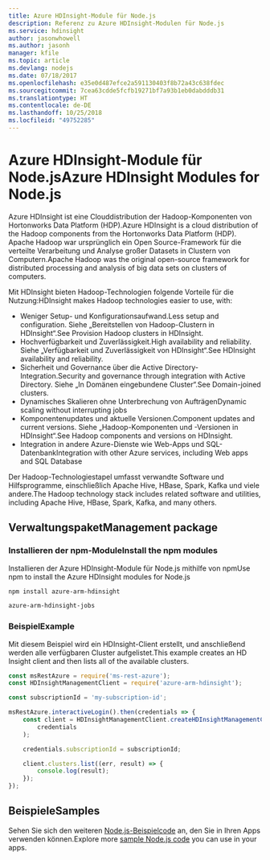 ```yaml
---
title: Azure HDInsight-Module für Node.js
description: Referenz zu Azure HDInsight-Modulen für Node.js
ms.service: hdinsight
author: jasonwhowell
ms.author: jasonh
manager: kfile
ms.topic: article
ms.devlang: nodejs
ms.date: 07/18/2017
ms.openlocfilehash: e35e0d487efce2a591130403f8b72a43c638fdec
ms.sourcegitcommit: 7cea63cdde5fcfb19271bf7a93b1eb0dabdddb31
ms.translationtype: HT
ms.contentlocale: de-DE
ms.lasthandoff: 10/25/2018
ms.locfileid: "49752285"
---
```

# <a name="azure-hdinsight-modules-for-nodejs"></a><span data-ttu-id="c8200-103">Azure HDInsight-Module für Node.js</span><span class="sxs-lookup"><span data-stu-id="c8200-103">Azure HDInsight Modules for Node.js</span></span>

<span data-ttu-id="c8200-104">Azure HDInsight ist eine Clouddistribution der Hadoop-Komponenten von Hortonworks Data Platform (HDP).</span><span class="sxs-lookup"><span data-stu-id="c8200-104">Azure HDInsight is a cloud distribution of the Hadoop components from the Hortonworks Data Platform (HDP).</span></span> <span data-ttu-id="c8200-105">Apache Hadoop war ursprünglich ein Open Source-Framework für die verteilte Verarbeitung und Analyse großer Datasets in Clustern von Computern.</span><span class="sxs-lookup"><span data-stu-id="c8200-105">Apache Hadoop was the original open-source framework for distributed processing and analysis of big data sets on clusters of computers.</span></span>

<span data-ttu-id="c8200-106">Mit HDInsight bieten Hadoop-Technologien folgende Vorteile für die Nutzung:</span><span class="sxs-lookup"><span data-stu-id="c8200-106">HDInsight makes Hadoop technologies easier to use, with:</span></span>
- <span data-ttu-id="c8200-107">Weniger Setup- und Konfigurationsaufwand.</span><span class="sxs-lookup"><span data-stu-id="c8200-107">Less setup and configuration.</span></span> <span data-ttu-id="c8200-108">Siehe „Bereitstellen von Hadoop-Clustern in HDInsight“.</span><span class="sxs-lookup"><span data-stu-id="c8200-108">See Provision Hadoop clusters in HDInsight.</span></span>
- <span data-ttu-id="c8200-109">Hochverfügbarkeit und Zuverlässigkeit.</span><span class="sxs-lookup"><span data-stu-id="c8200-109">High availability and reliability.</span></span> <span data-ttu-id="c8200-110">Siehe „Verfügbarkeit und Zuverlässigkeit von HDInsight“.</span><span class="sxs-lookup"><span data-stu-id="c8200-110">See HDInsight availability and reliability.</span></span>
- <span data-ttu-id="c8200-111">Sicherheit und Governance über die Active Directory-Integration.</span><span class="sxs-lookup"><span data-stu-id="c8200-111">Security and governance through integration with Active Directory.</span></span> <span data-ttu-id="c8200-112">Siehe „In Domänen eingebundene Cluster“.</span><span class="sxs-lookup"><span data-stu-id="c8200-112">See Domain-joined clusters.</span></span>
- <span data-ttu-id="c8200-113">Dynamisches Skalieren ohne Unterbrechung von Aufträgen</span><span class="sxs-lookup"><span data-stu-id="c8200-113">Dynamic scaling without interrupting jobs</span></span>
- <span data-ttu-id="c8200-114">Komponentenupdates und aktuelle Versionen.</span><span class="sxs-lookup"><span data-stu-id="c8200-114">Component updates and current versions.</span></span> <span data-ttu-id="c8200-115">Siehe „Hadoop-Komponenten und -Versionen in HDInsight“.</span><span class="sxs-lookup"><span data-stu-id="c8200-115">See Hadoop components and versions on HDInsight.</span></span>
- <span data-ttu-id="c8200-116">Integration in andere Azure-Dienste wie Web-Apps und SQL-Datenbank</span><span class="sxs-lookup"><span data-stu-id="c8200-116">Integration with other Azure services, including Web apps and SQL Database</span></span>

<span data-ttu-id="c8200-117">Der Hadoop-Technologiestapel umfasst verwandte Software und Hilfsprogramme, einschließlich Apache Hive, HBase, Spark, Kafka und viele andere.</span><span class="sxs-lookup"><span data-stu-id="c8200-117">The Hadoop technology stack includes related software and utilities, including Apache Hive, HBase, Spark, Kafka, and many others.</span></span> 

## <a name="management-package"></a><span data-ttu-id="c8200-118">Verwaltungspaket</span><span class="sxs-lookup"><span data-stu-id="c8200-118">Management package</span></span>

### <a name="install-the-npm-modules"></a><span data-ttu-id="c8200-119">Installieren der npm-Module</span><span class="sxs-lookup"><span data-stu-id="c8200-119">Install the npm modules</span></span>

<span data-ttu-id="c8200-120">Installieren der Azure HDInsight-Module für Node.js mithilfe von npm</span><span class="sxs-lookup"><span data-stu-id="c8200-120">Use npm to install the Azure HDInsight modules for Node.js</span></span>

```bash
npm install azure-arm-hdinsight
```

```bash
azure-arm-hdinsight-jobs
```

### <a name="example"></a><span data-ttu-id="c8200-121">Beispiel</span><span class="sxs-lookup"><span data-stu-id="c8200-121">Example</span></span> 

<span data-ttu-id="c8200-122">Mit diesem Beispiel wird ein HDInsight-Client erstellt, und anschließend werden alle verfügbaren Cluster aufgelistet.</span><span class="sxs-lookup"><span data-stu-id="c8200-122">This example creates an HD Insight client and then lists all of the available clusters.</span></span> 

```javascript
const msRestAzure = require('ms-rest-azure');
const HDInsightManagementClient = require('azure-arm-hdinsight');

const subscriptionId = 'my-subscription-id';

msRestAzure.interactiveLogin().then(credentials => {
    const client = HDInsightManagementClient.createHDInsightManagementClient(
        credentials
    );

    credentials.subscriptionId = subscriptionId;

    client.clusters.list((err, result) => {
        console.log(result);
    });
});
```

## <a name="samples"></a><span data-ttu-id="c8200-123">Beispiele</span><span class="sxs-lookup"><span data-stu-id="c8200-123">Samples</span></span>

<span data-ttu-id="c8200-124">Sehen Sie sich den weiteren [Node.js-Beispielcode](https://azure.microsoft.com/resources/samples/?platform=nodejs) an, den Sie in Ihren Apps verwenden können.</span><span class="sxs-lookup"><span data-stu-id="c8200-124">Explore more [sample Node.js code](https://azure.microsoft.com/resources/samples/?platform=nodejs) you can use in your apps.</span></span>
